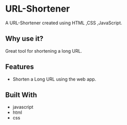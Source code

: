 # URL-Shortener

A URL-Shortener created using HTML ,CSS ,JavaScript.

## Why use it?

Great tool for shortening a long URL.

## Features

* Shorten a Long URL using the web app.

## Built With

* javascript
* html
* css 
